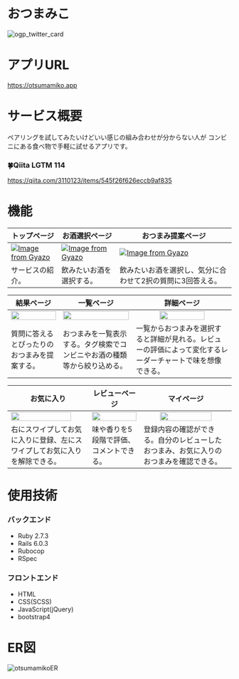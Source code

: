 # おつまみこ

![ogp_twitter_card](https://user-images.githubusercontent.com/76991496/125198781-4711ef80-e29e-11eb-8986-97ce6bf8f35a.png)

# アプリURL

https://otsumamiko.app

# サービス概要

ペアリングを試してみたいけどいい感じの組み合わせが分からない人が コンビニにある食べ物で手軽に試せるアプリです。

### :four_leaf_clover:Qiita  LGTM 114
https://qiita.com/3110123/items/545f26f626eccb9af835

# 機能

| <div align="center">トップページ</div> | <div align="center">お酒選択ページ</div> | <div align="center">おつまみ提案ページ</div> |
| :--- | :--- | :--- |
| [![Image from Gyazo](https://i.gyazo.com/41350c88c95174ac5c57efee73aaf082.png)](https://gyazo.com/41350c88c95174ac5c57efee73aaf082) | [![Image from Gyazo](https://i.gyazo.com/fbd7ec7741bad3147f8add6fe7316cc2.png)](https://gyazo.com/fbd7ec7741bad3147f8add6fe7316cc2) | [![Image from Gyazo](https://i.gyazo.com/2b09fbd07284cc601893568efa72838d.png)](https://gyazo.com/2b09fbd07284cc601893568efa72838d) |
| サービスの紹介。 | 飲みたいお酒を選択する。 | 飲みたいお酒を選択し、気分に合わせて2択の質問に3回答える。 |

| <div align="center">結果ページ</div> | <div align="center">一覧ページ</div> | <div align="center">詳細ページ</div> |
| :--- | :--- | :--- |
|  <img src="https://i.gyazo.com/bb3a826228bbdc5d48eee926f4730ff2.png" width="100%"> | <img src="https://i.gyazo.com/f90579f7174d8e12395c35bc375babf0.png" width="100%"> | <div align="center"><img src="https://i.gyazo.com/507b530101c99155c1d0067438ffc5bb.png" width="70%"></div> |
| 質問に答えるとぴったりのおつまみを提案する。 | おつまみを一覧表示する。タグ検索でコンビニやお酒の種類等から絞り込める。 | 一覧からおつまみを選択すると詳細が見れる。レビューの評価によって変化するレーダーチャートで味を想像できる。 |

| <div align="center">お気に入り</div> | <div align="center">レビューページ</div> | <div align="center">マイページ</div> |
| :--- | :--- | :--- |
| <img src="https://i.gyazo.com/00742d4f880d39ee2d4acf8891f2ddd7.gif" width="90%"> | <img src="https://i.gyazo.com/18ff18cfb0203e21f2445f0b44a7ffcf.png" width="100%"> | <div align="center"><img src="https://i.gyazo.com/ae3e55d16c7d12647e1ee9cf2428a1f8.png" width="78%"></div> |
| 右にスワイプしてお気に入りに登録、左にスワイプしてお気に入りを解除できる。| 味や香りを5段階で評価、コメントできる。 | 登録内容の確認ができる。自分のレビューしたおつまみ、お気に入りのおつまみを確認できる。 |


# 使用技術

### バックエンド

- Ruby 2.7.3
- Rails 6.0.3
- Rubocop
- RSpec

### フロントエンド

- HTML
- CSS(SCSS)
- JavaScript(jQuery)
- bootstrap4

# ER図

![otsumamikoER](https://user-images.githubusercontent.com/76991496/125198923-e8994100-e29e-11eb-8693-6af35b00b494.png)

